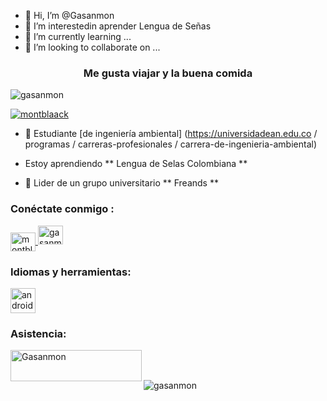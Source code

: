 - 👋 Hi, I’m @Gasanmon
- 👀 I’m interestedin  aprender Lengua de Señas
- 🌱 I’m currently learning ...
- 💞️ I’m looking to collaborate on ...

<h3 align = "center"> Me gusta viajar y la buena comida </h3>

<p align = "left"> <img src = "https://komarev.com/ghpvc/?username=gasanmon&label=Profile%20views&color=0e75b6&style=flat" alt = "gasanmon" /> </p>

<p align = "left"> <a href = " https://twitter.com/montblaack "target =" blank "> <img src =" https://img.shields.io/twitter/follow/montblaack?logo=twitter&style=for-the-badge "alt =" montblaack "/> </a> </p>

- 🔭 Estudiante [de ingeniería ambiental] (https://universidadean.edu.co / programas / carreras-profesionales / carrera-de-ingenieria-ambiental)

- Estoy aprendiendo ** Lengua de Selas Colombiana **

- 👯 Lider de un grupo universitario ** Freands **

<h3 align = "left"> Conéctate conmigo : </h3>
<p align = "left">
<a href="https://twitter.com/montblaack" target="blank"> <img align = "center" src = "https://raw.githubusercontent.com/rahuldkjain /github-profile-readme-generator/master/src/images/icons/Social/twitter.svg "alt =" montblaack "height =" 30 "width =" 40 "/> </a>
<a href =" https : //instagram.com/gasanmon "target =" blank "> <img align =" center "src =" https://raw.githubusercontent.com/rahuldkjain/github-profile-readme-generator/master/src/images /icons/Social/instagram.svg "alt =" gasanmon "height =" 30 "width =" 40 "/> </a>
</p>

<h3 align =" left "> Idiomas y herramientas: </h3>
<p align = "left"> <a href="https://developer.android.com" target="_blank"> <img src = "https://raw.githubusercontent.com/devicons/devicon/master/ icons / android / android-original-wordmark.svg "alt =" android "width =" 40 "height =" 40 "/> </a> </p>

<h3 align = "left"> Asistencia: </h3>
<p> <a href="https://www.buymeacoffee.com/Gasanmon"> <img align = "left" src = "https: // cdn .buymeacoffee.com / buttons / v2 / default-yellow.png "height =" 50 "width =" 210 "alt =" Gasanmon "/> </a> </p> <br> <br>

<p> <img align = "center" src = "https://github-readme-stats.vercel.app/api/top-langs?username=gasanmon&show_icons=true&locale=en&layout=compact" alt = "gasanmon" /> </p>
